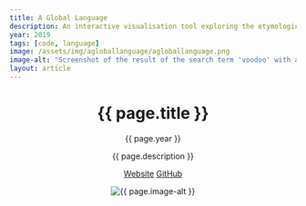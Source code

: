 ```yaml
---
title: A Global Language
description: An interactive visualisation tool exploring the etymological history of the English language.
year: 2019
tags: [code, language]
image: /assets/img/agloballanguage/agloballanguage.png
image-alt: "Screenshot of the result of the search term 'voodoo' with a globe visualising the geographical origins of the word and a timeline visualising the historical origin of the word."
layout: article
---
```


<header class="intro">
    <h1 class="title">{{ page.title }}</h1>
    <p class="year">{{ page.year }}</p>
    <p class="subtitle">{{ page.description }}</p>
    <div class="platforms">
        <a href="https://agloballanguage.herokuapp.com" title="Website">Website</a>
        <a href="https://github.com/whykatherine/agloballanguage">GitHub</a>
    </div>
    <figure>
        <img src="{{ page.image }}" alt="{{ page.image-alt }}">
    </figure>
</header>